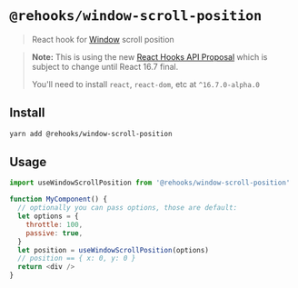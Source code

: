 # `@rehooks/window-scroll-position`

> React hook for [Window](https://developer.mozilla.org/en-US/docs/Web/API/Window) scroll position

> **Note:** This is using the new [React Hooks API Proposal](https://reactjs.org/docs/hooks-intro.html)
> which is subject to change until React 16.7 final.
>
> You'll need to install `react`, `react-dom`, etc at `^16.7.0-alpha.0`

## Install

```sh
yarn add @rehooks/window-scroll-position
```

## Usage

```js
import useWindowScrollPosition from '@rehooks/window-scroll-position'

function MyComponent() {
  // optionally you can pass options, those are default:
  let options = {
    throttle: 100,
    passive: true,
  }
  let position = useWindowScrollPosition(options)
  // position == { x: 0, y: 0 }
  return <div />
}
```
